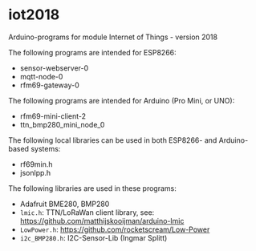 # iot2018

Arduino-programs for module Internet of Things - version 2018

The following programs are intended for ESP8266:

* sensor-webserver-0
* mqtt-node-0
* rfm69-gateway-0

The following programs are intended for Arduino (Pro Mini, or UNO):

* rfm69-mini-client-2
* ttn_bmp280_mini_node_0

The following local libraries can be used in both ESP8266- and Arduino-based systems:

* rf69min.h
* jsonlpp.h

The following libraries are used in these programs:

* Adafruit BME280, BMP280
* `lmic.h`: TTN/LoRaWan client library, see: https://github.com/matthijskooijman/arduino-lmic
* `LowPower.h`: https://github.com/rocketscream/Low-Power
* `i2c_BMP280.h`: I2C-Sensor-Lib (Ingmar Splitt)
